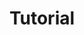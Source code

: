 ---
title: Tutorial
description: How-to's, quick start guides, etc.
# image:

# Badge style
style:
#    background: "#3a3a3a" #34495e # was #2a9d8f, then 3a3a3a
#    color: "#fff"
---